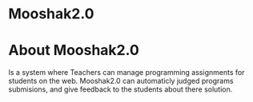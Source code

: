 # Mooshak2.0

# About Mooshak2.0
Is a system where Teachers can manage programming assignments for students on the web.
Mooshak2.0 can automaticly judged programs submisions, and give feedback to the students about there solution.
